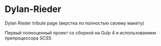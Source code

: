 # Dylan-Rieder
Dylan Rieder tribute page (верстка по полностью своему макету)

Первый полноценный проект со сборкой на Gulp 4 и использованием препроцессора SCSS
